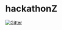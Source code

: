 # hackathonZ
[![Gitter](https://badges.gitter.im/2021A-hackathon/community.svg)](https://gitter.im/2021A-hackathon/community?utm_source=badge&utm_medium=badge&utm_campaign=pr-badge)

